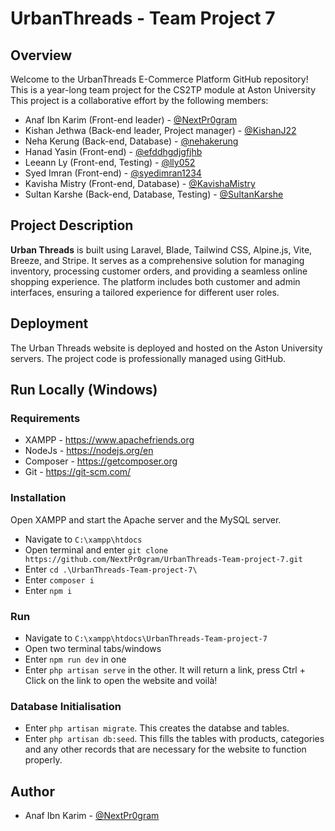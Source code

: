 
# UrbanThreads - Team Project 7

## Overview
Welcome to the UrbanThreads E-Commerce Platform GitHub repository!
This is a year-long team project for the CS2TP module at Aston University
This project is a collaborative effort by the following members:
- Anaf Ibn Karim (Front-end leader) - [@NextPr0gram](https://github.com/NextPr0gram)
- Kishan Jethwa (Back-end leader, Project manager) - [@KishanJ22 ](https://github.com/KishanJ22)
- Neha Kerung (Back-end, Database) - [@nehakerung](https://github.com/nehakerung)
- Hanad Yasin (Front-end) - [@efddhgdjgfjhb](https://github.com/efddhgdjgfjhb)
- Leeann Ly (Front-end, Testing) - [@lly052](https://github.com/lly052)
- Syed Imran (Front-end) - [@syedimran1234](https://github.com/syedimran1234)
- Kavisha Mistry (Front-end, Database) - [@KavishaMistry](https://github.com/KavishaMistry)
- Sultan Karshe (Back-end, Database, Testing) - [@SultanKarshe](https://github.com/SultanKarshe)

## Project Description
**Urban Threads** is built using Laravel, Blade, Tailwind CSS, Alpine.js, Vite, Breeze, and Stripe. It serves as a comprehensive solution for managing inventory, processing customer orders, and providing a seamless online shopping experience. The platform includes both customer and admin interfaces, ensuring a tailored experience for different user roles.

## Deployment
The Urban Threads website is deployed and hosted on the Aston University servers. The project code is professionally managed using GitHub.

## Run Locally (Windows)

### Requirements
- XAMPP - https://www.apachefriends.org 
- NodeJs - https://nodejs.org/en 
- Composer - https://getcomposer.org
- Git - https://git-scm.com/

### Installation

Open XAMPP and start the Apache server and the MySQL server.
- Navigate to `C:\xampp\htdocs`
- Open terminal and enter `git clone https://github.com/NextPr0gram/UrbanThreads-Team-project-7.git`
- Enter `cd .\UrbanThreads-Team-project-7\`
- Enter `composer i`
- Enter `npm i`

### Run
- Navigate to `C:\xampp\htdocs\UrbanThreads-Team-project-7`
- Open two terminal tabs/windows
- Enter `npm run dev` in one
- Enter `php artisan serve` in the other. It will return a link, press Ctrl + Click on the link to open the website and voilà!

### Database Initialisation
- Enter `php artisan migrate`. This creates the databse and tables.
- Enter `php artisan db:seed`. This fills the tables with products, categories and any other records that are necessary for the website to function properly.

## Author

- Anaf Ibn Karim - [@NextPr0gram](https://www.github.com/NextPr0gram)

